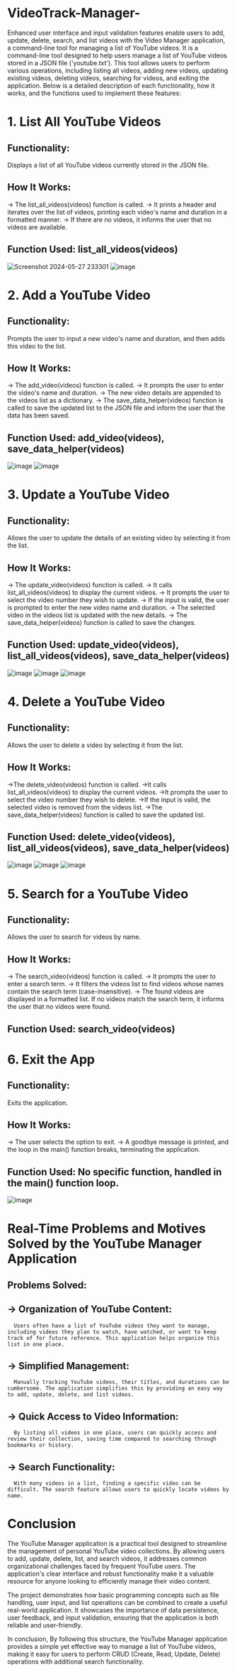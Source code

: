 # VideoTrack-Manager-
Enhanced user interface and input validation features enable users to add, update, delete, search, and list videos with the Video Manager application, a command-line tool for managing a list of YouTube videos.
It is a command-line tool designed to help users manage a list of YouTube videos stored in a JSON file ('youtube.txt'). This tool allows users to perform various operations, including listing all videos, adding new videos, updating existing videos, deleting videos, searching for videos, and exiting the application. Below is a detailed description of each functionality, how it works, and the functions used to implement these features:
# 1. List All YouTube Videos
## Functionality: 
Displays a list of all YouTube videos currently stored in the JSON file.

## How It Works:
-> The list_all_videos(videos) function is called.
-> It prints a header and iterates over the list of videos, printing each video's name and duration in a formatted manner.
-> If there are no videos, it informs the user that no videos are available.

## Function Used: list_all_videos(videos)

![Screenshot 2024-05-27 233301](https://github.com/Shivam143bit/YouTube-Manager-Application-/assets/85752605/1c9802ae-979a-4d2d-a17e-4c89631be61f)
![image](https://github.com/Shivam143bit/YouTube-Manager-Application-/assets/85752605/8502d02b-f7a3-45ac-8d09-c0190bf17b36)

# 2. Add a YouTube Video
## Functionality:
Prompts the user to input a new video's name and duration, and then adds this video to the list.

## How It Works:
-> The add_video(videos) function is called.
-> It prompts the user to enter the video's name and duration.
-> The new video details are appended to the videos list as a dictionary.
-> The save_data_helper(videos) function is called to save the updated list to the JSON file and inform the user that the data has been saved.

## Function Used: add_video(videos), save_data_helper(videos)

![image](https://github.com/Shivam143bit/YouTube-Manager-Application-/assets/85752605/0f7b2175-14c0-48e9-abfb-0f764125a86b)
![image](https://github.com/Shivam143bit/YouTube-Manager-Application-/assets/85752605/1f4ff61b-a475-4b6a-b403-2d5f5e1094a0)

# 3. Update a YouTube Video
## Functionality: 
Allows the user to update the details of an existing video by selecting it from the list.

## How It Works:
-> The update_video(videos) function is called.
-> It calls list_all_videos(videos) to display the current videos.
-> It prompts the user to select the video number they wish to update.
-> If the input is valid, the user is prompted to enter the new video name and duration.
-> The selected video in the videos list is updated with the new details.
-> The save_data_helper(videos) function is called to save the changes.

## Function Used: update_video(videos), list_all_videos(videos), save_data_helper(videos)

![image](https://github.com/Shivam143bit/YouTube-Manager-Application-/assets/85752605/799fb030-2cba-4d3d-92d3-8999c9a6204d)
![image](https://github.com/Shivam143bit/YouTube-Manager-Application-/assets/85752605/daec61ec-8148-4caf-a963-ec495c7f4c17)
![image](https://github.com/Shivam143bit/YouTube-Manager-Application-/assets/85752605/08df80f2-8c16-41aa-8dac-d365a0a59bd9)

# 4. Delete a YouTube Video
## Functionality: 
Allows the user to delete a video by selecting it from the list.

## How It Works:
->The delete_video(videos) function is called.
->It calls list_all_videos(videos) to display the current videos.
->It prompts the user to select the video number they wish to delete.
->If the input is valid, the selected video is removed from the videos list.
->The save_data_helper(videos) function is called to save the updated list.

## Function Used: delete_video(videos), list_all_videos(videos), save_data_helper(videos)

![image](https://github.com/Shivam143bit/YouTube-Manager-Application-/assets/85752605/38bad0ad-6ce7-4c4b-bee5-e43317c1d75f)
![image](https://github.com/Shivam143bit/YouTube-Manager-Application-/assets/85752605/1e001c0a-9493-41c2-bda7-51a6185dfe33)
![image](https://github.com/Shivam143bit/YouTube-Manager-Application-/assets/85752605/4a03e97a-fcc3-4e56-a65a-162be139744a)

# 5. Search for a YouTube Video
## Functionality:
 Allows the user to search for videos by name.

 ## How It Works:
-> The search_video(videos) function is called.
-> It prompts the user to enter a search term.
-> It filters the videos list to find videos whose names contain the search term (case-insensitive).
-> The found videos are displayed in a formatted list. If no videos match the search term, it informs the user that no videos were found.

## Function Used: search_video(videos)

# 6. Exit the App
## Functionality:
Exits the application.

## How It Works:
-> The user selects the option to exit.
-> A goodbye message is printed, and the loop in the main() function breaks, terminating the application.

## Function Used: No specific function, handled in the main() function loop.

![image](https://github.com/Shivam143bit/YouTube-Manager-Application-/assets/85752605/0c6ed552-fb4b-4908-a77a-6526d81bca8e)


# Real-Time Problems and Motives Solved by the YouTube Manager Application
## Problems Solved:
## -> Organization of YouTube Content:
      Users often have a list of YouTube videos they want to manage, including videos they plan to watch, have watched, or want to keep track of for future reference. This application helps organize this list in one place.
      
## -> Simplified Management:
      Manually tracking YouTube videos, their titles, and durations can be cumbersome. The application simplifies this by providing an easy way to add, update, delete, and list videos.
      
## -> Quick Access to Video Information:
      By listing all videos in one place, users can quickly access and review their collection, saving time compared to searching through bookmarks or history.

## -> Search Functionality:
      With many videos in a list, finding a specific video can be difficult. The search feature allows users to quickly locate videos by name.

# Conclusion

The YouTube Manager application is a practical tool designed to streamline the management of personal YouTube video collections. By allowing users to add, update, delete, list, and search videos, it addresses common organizational challenges faced by frequent YouTube users. The application's clear interface and robust functionality make it a valuable resource for anyone looking to efficiently manage their video content.

The project demonstrates how basic programming concepts such as file handling, user input, and list operations can be combined to create a useful real-world application. It showcases the importance of data persistence, user feedback, and input validation, ensuring that the application is both reliable and user-friendly.

In conclusion, By following this structure, the YouTube Manager application provides a simple yet effective way to manage a list of YouTube videos, making it easy for users to perform CRUD (Create, Read, Update, Delete) operations with additional search functionality.
      












